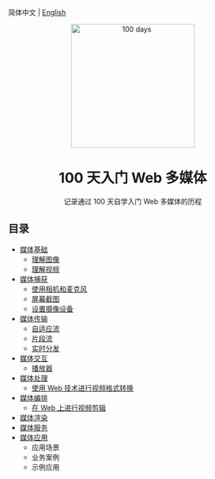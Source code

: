 简体中文 | [English](./zh-cn/README.en-US.md)

<p align="center">
  <img alt="100 days" src="https://user-images.githubusercontent.com/4392234/105186201-6c823400-5b6c-11eb-825d-c97a949233a2.png" width="250px">
</p>

<h1 align="center">
  100 天入门 Web 多媒体
</h1>

<p align="center">
  记录通过 100 天自学入门 Web 多媒体的历程
</p>

## 目录

- [媒体基础](./zh-cn/01_basic)
  - [理解图像](./zh-cn/01_basic/01_image)
  - [理解视频](./zh-cn/01_basic/02_video)
- [媒体捕获](./zh-cn/02_capture)
  - [使用相机和麦克风](./zh-cn/02_capture/01_camera_and_mike)
  - [屏幕截图](./zh-cn/02_capture/02_html_media_capture )
  - [设置摄像设备](./zh-cn/02_capture/03_photography_api)
- [媒体传输](./zh-cn/03_distribution)
  - [自适应流](./zh-cn/03_distribution/01_adaptive_streaming)
  - [片段流](./zh-cn/03_distribution/02_fragment_streaming)
  - [实时分发](./zh-cn/03_distribution/03_realtime_distribution)
- [媒体交互](./zh-cn/04_interactive)
  - [播放器](./zh-cn/04_interactive/01_player)
- [媒体处理](./zh-cn/05_process)
  - [使用 Web 技术进行视频格式转换](./zh-cn/05_process/01_transform)
- [媒体编排](./zh-cn/06_edit)
  - [在 Web 上进行视频剪辑](./zh-cn/06_edit/01_video_clip)
- [媒体渲染](./zh-cn/07_render)
- [媒体服务](./zh-cn/08_server)
- [媒体应用](./zh-cn/09_application)
  - 应用场景    
  - 业务案例
  - 示例应用